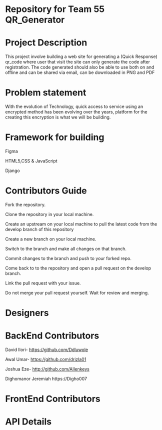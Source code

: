 # Repository for Team 55 QR_Generator

# Project Description
This project involve building a web site for generating a (Quick Response) qr_code where user that visit the site can only generate the code after registration. The code generated should also be able to use both on and offline and can be shared via email, can be downloaded in PNG and PDF

# Problem statement
With the evolution of Technology, quick access to service using an encrypted method has been evolving over the years, platform for the creating this encryption is what we will be building.


# Framework for building
Figma

HTML5,CSS & JavaScript

Django

# Contributors Guide
Fork the repository.

Clone the repository in your local machine.

Create an upstream on your local machine to pull the latest code from the develop branch of this repository

Create a new branch on your local machine.

Switch to the branch and make all changes on that branch.

Commit changes to the branch and push to your forked repo.

Come back to to the repository and open a pull request on the develop branch.

Link the pull request with your issue.

Do not merge your pull request yourself. Wait for review and merging.


# Designers


# BackEnd Contributors
David Ilori-
https://github.com/Ddluwole

Awal Umar-
https://github.com/drizla01

Joshua Eze-
http://github.com/Allenkeys

Dighomanor Jeremiah
https://Digho007

# FrontEnd Contributors

# API Details


